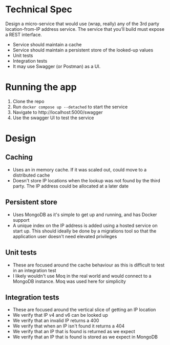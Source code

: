 # Technical Spec

Design a micro-service that would use (wrap, really) any of the 3rd party location-from-IP address service. The service that you’ll build must expose a REST interface.

- Service should maintain a cache 
- Service should maintain a persistent store of the looked-up values
- Unit tests
- Integration tests
- It may use Swagger (or Postman) as a UI.

# Running the app

1. Clone the repo
2. Run `docker compose up --detached` to start the service
3. Navigate to http://localhost:5000/swagger
4. Use the swagger UI to test the service

# Design

## Caching

- Uses an in memory cache. If it was scaled out, could move to a distributed cache
- Doesn't store IP locations when the lookup was not found by the third party. The IP address could be allocated at a later date

## Persistent store

- Uses MongoDB as it's simple to get up and running, and has Docker support
- A unique index on the IP address is added using a hosted service on start up. This should ideally be done by a migrations tool so that the application user doesn't need elevated privileges 

## Unit tests

- These are focused around the cache behaviour as this is difficult to test in an integration test
- I likely wouldn't use Moq in the real world and would connect to a MongoDB instance. Moq was used here for simplicity

## Integration tests

- These are focused around the vertical slice of getting an IP location
- We verify that IP v4 and v6 can be looked up
- We verify that an invalid IP returns a 400
- We verify that when an IP isn't found it returns a 404
- We verify that an IP that is found is returned as we expect
- We verify that an IP that is found is stored as we expect in MongoDB